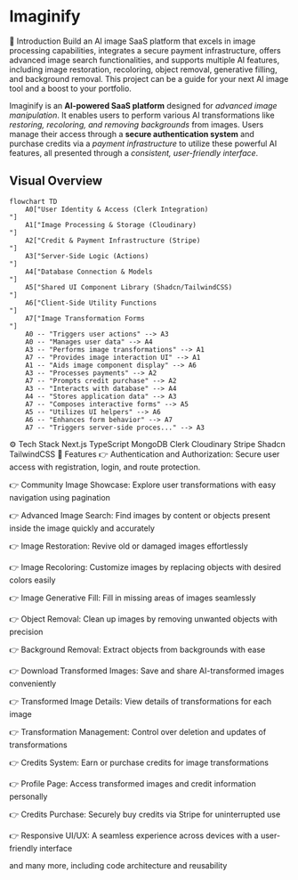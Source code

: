 # Imaginify
🤖 Introduction
Build an AI image SaaS platform that excels in image processing capabilities, integrates a secure payment infrastructure, offers advanced image search functionalities, and supports multiple AI features, including image restoration, recoloring, object removal, generative filling, and background removal. This project can be a guide for your next AI image tool and a boost to your portfolio.


Imaginify is an **AI-powered SaaS platform** designed for *advanced image manipulation*. It enables users to perform various AI transformations like *restoring, recoloring, and removing backgrounds* from images. Users manage their access through a **secure authentication system** and purchase credits via a *payment infrastructure* to utilize these powerful AI features, all presented through a *consistent, user-friendly interface*.


## Visual Overview

```mermaid
flowchart TD
    A0["User Identity & Access (Clerk Integration)
"]
    A1["Image Processing & Storage (Cloudinary)
"]
    A2["Credit & Payment Infrastructure (Stripe)
"]
    A3["Server-Side Logic (Actions)
"]
    A4["Database Connection & Models
"]
    A5["Shared UI Component Library (Shadcn/TailwindCSS)
"]
    A6["Client-Side Utility Functions
"]
    A7["Image Transformation Forms
"]
    A0 -- "Triggers user actions" --> A3
    A0 -- "Manages user data" --> A4
    A3 -- "Performs image transformations" --> A1
    A7 -- "Provides image interaction UI" --> A1
    A1 -- "Aids image component display" --> A6
    A3 -- "Processes payments" --> A2
    A7 -- "Prompts credit purchase" --> A2
    A3 -- "Interacts with database" --> A4
    A4 -- "Stores application data" --> A3
    A7 -- "Composes interactive forms" --> A5
    A5 -- "Utilizes UI helpers" --> A6
    A6 -- "Enhances form behavior" --> A7
    A7 -- "Triggers server-side proces..." --> A3
```


⚙️ Tech Stack
Next.js
TypeScript
MongoDB
Clerk
Cloudinary
Stripe
Shadcn
TailwindCSS
🔋 Features
👉 Authentication and Authorization: Secure user access with registration, login, and route protection.

👉 Community Image Showcase: Explore user transformations with easy navigation using pagination

👉 Advanced Image Search: Find images by content or objects present inside the image quickly and accurately

👉 Image Restoration: Revive old or damaged images effortlessly

👉 Image Recoloring: Customize images by replacing objects with desired colors easily

👉 Image Generative Fill: Fill in missing areas of images seamlessly

👉 Object Removal: Clean up images by removing unwanted objects with precision

👉 Background Removal: Extract objects from backgrounds with ease

👉 Download Transformed Images: Save and share AI-transformed images conveniently

👉 Transformed Image Details: View details of transformations for each image

👉 Transformation Management: Control over deletion and updates of transformations

👉 Credits System: Earn or purchase credits for image transformations

👉 Profile Page: Access transformed images and credit information personally

👉 Credits Purchase: Securely buy credits via Stripe for uninterrupted use

👉 Responsive UI/UX: A seamless experience across devices with a user-friendly interface

and many more, including code architecture and reusability

